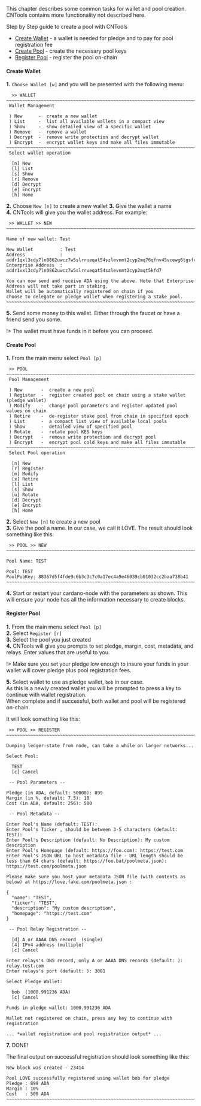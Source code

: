 This chapter describes some common tasks for wallet and pool creation.  
CNTools contains more functionality not described here. 

Step by Step guide to create a pool with CNTools

* [Create Wallet](#create-wallet) - a wallet is needed for pledge and to pay for pool registration fee
* [Create Pool](#create-pool) - create the necessary pool keys 
* [Register Pool](#create-pool) - register the pool on-chain


#### Create Wallet

**1.** `Choose Wallet [w]` and you will be presented with the following menu:
```
  >> WALLET
~~~~~~~~~~~~~~~~~~~~~~~~~~~~~~~~~~~~~~~~~~~~~~~~~~~~~~~~~~~~~~~~~~~~~~~~~~~~~~~~~~~~
 Wallet Management

 ) New      -  create a new wallet
 ) List     -  list all available wallets in a compact view
 ) Show     -  show detailed view of a specific wallet
 ) Remove   -  remove a wallet
 ) Decrypt  -  remove write protection and decrypt wallet
 ) Encrypt  -  encrypt wallet keys and make all files immutable
~~~~~~~~~~~~~~~~~~~~~~~~~~~~~~~~~~~~~~~~~~~~~~~~~~~~~~~~~~~~~~~~~~~~~~~~~~~~~~~~~~~~
 Select wallet operation

  [n] New
  [l] List
  [s] Show
  [r] Remove
  [d] Decrypt
  [e] Encrypt
  [h] Home
```
**2.** Choose `New [n]` to create a new wallet
**3.** Give the wallet a name  
**4.** CNTools will give you the wallet address.  For example:
```
 >> WALLET >> NEW
~~~~~~~~~~~~~~~~~~~~~~~~~~~~~~~~~~~~~~~~~~~~~~~~~~~~~~~~~~~~~~~~~~~~~~~~~~~~~~~~~~~~

Name of new wallet: Test

New Wallet          : Test
Address             : addr1qxl3cdy7ln0862uwcz7w5slrrueqat54szlevnmt2cyp2mq76qfnv45vcewg6tgsfccpltkmd3ukxhgql93mmncrahsqnkk3lq
Enterprise Address  : addr1vxl3cdy7ln0862uwcz7w5slrrueqat54szlevnmt2cyp2mqt5kfd7

You can now send and receive ADA using the above. Note that Enterprise Address will not take part in staking.
Wallet will be automatically registered on chain if you
choose to delegate or pledge wallet when registering a stake pool.
~~~~~~~~~~~~~~~~~~~~~~~~~~~~~~~~~~~~~~~~~~~~~~~~~~~~~~~~~~~~~~~~~~~~~~~~~~~~~~~
```
**5.**  Send some money to this wallet. Either through the faucet or have a friend send you some.

!> The wallet must have funds in it before you can proceed.  


#### Create Pool

**1.** From the main menu select `Pool [p]`
```
 >> POOL
~~~~~~~~~~~~~~~~~~~~~~~~~~~~~~~~~~~~~~~~~~~~~~~~~~~~~~~~~~~~~~~~~~~~~~~~~~~~~~~~~~~~
 Pool Management

 ) New       -  create a new pool
 ) Register  -  register created pool on chain using a stake wallet (pledge wallet)
 ) Modify    -  change pool parameters and register updated pool values on chain
 ) Retire    -  de-register stake pool from chain in specified epoch
 ) List      -  a compact list view of available local pools
 ) Show      -  detailed view of specified pool
 ) Rotate    -  rotate pool KES keys
 ) Decrypt   -  remove write protection and decrypt pool
 ) Encrypt   -  encrypt pool cold keys and make all files immutable
~~~~~~~~~~~~~~~~~~~~~~~~~~~~~~~~~~~~~~~~~~~~~~~~~~~~~~~~~~~~~~~~~~~~~~~~~~~~~~~~~~~~
 Select Pool operation

  [n] New
  [r] Register
  [m] Modify
  [x] Retire
  [l] List
  [s] Show
  [o] Rotate
  [d] Decrypt
  [e] Encrypt
  [h] Home
``` 
**2.**  Select `New [n]` to create a new pool  
**3.**  Give the pool a name. In our case, we call it LOVE.  The result should look something like this:
```
 >> POOL >> NEW
~~~~~~~~~~~~~~~~~~~~~~~~~~~~~~~~~~~~~~~~~~~~~~~~~~~~~~~~~~~~~~~~~~~~~~~~~~~~~~~~~~~~

Pool Name: TEST

Pool: TEST
PoolPubKey: 88367d5f4fde9c6b3c3c7c0a17ec4a9e46039cb01032cc2baa738b41
~~~~~~~~~~~~~~~~~~~~~~~~~~~~~~~~~~~~~~~~~~~~~~~~~~~~~~~~~~~~~~~~~~~~~~~~~~~~~~~~~~~~
```
**4.**  Start or restart your cardano-node with the parameters as shown.  This will ensure your node has all the information necessary to create blocks.  

#### Register Pool

**1.**  From the main menu select `Pool [p]`  
**2.**  Select `Register [r]`  
**3.**  Select the pool you just created  
**4.**  CNTools will give you prompts to set pledge, margin, cost, metadata, and relays. Enter values that are useful to you.  

!> Make sure you set your pledge low enough to insure your funds in your wallet will cover pledge plus pool registration fees.  

**5.**  Select wallet to use as pledge wallet, `bob` in our case.  
As this is a newly created wallet you will be prompted to press a key to continue with wallet registration.  
When complete and if successful, both wallet and pool will be registered on-chain.

It will look something like this:
```
 >> POOL >> REGISTER
~~~~~~~~~~~~~~~~~~~~~~~~~~~~~~~~~~~~~~~~~~~~~~~~~~~~~~~~~~~~~~~~~~~~~~~~~~~~~~~~~~~~

Dumping ledger-state from node, can take a while on larger networks...

Select Pool:

  TEST
  [c] Cancel

 -- Pool Parameters --

Pledge (in ADA, default: 50000): 899
Margin (in %, default: 7.5): 10
Cost (in ADA, default: 256): 500

 -- Pool Metadata --

Enter Pool's Name (default: TEST):
Enter Pool's Ticker , should be between 3-5 characters (default: TEST):
Enter Pool's Description (default: No Description): My custom description
Enter Pool's Homepage (default: https://foo.com): https://test.com
Enter Pool's JSON URL to host metadata file - URL length should be less than 64 chars (default: https://foo.bat/poolmeta.json): https://test.com/poolmeta.json

Please make sure you host your metadata JSON file (with contents as below) at https://love.fake.com/poolmeta.json :

{
  "name": "TEST",
  "ticker": "TEST",
  "description": "My custom description",
  "homepage": "https://test.com"
}

 -- Pool Relay Registration --

  [d] A or AAAA DNS record  (single)
  [4] IPv4 address (multiple)
  [c] Cancel

Enter relays's DNS record, only A or AAAA DNS records (default: ): relay.test.com
Enter relays's port (default: ): 3001

Select Pledge Wallet:

  bob  (1000.991236 ADA)
  [c] Cancel

Funds in pledge wallet: 1000.991236 ADA

Wallet not registered on chain, press any key to continue with registration

... *wallet registration and pool registration output* ... 
```
**7.**  DONE!  

The final output on successful registration should look something like this:
```
New block was created - 23414

Pool LOVE successfully registered using wallet bob for pledge
Pledge : 899 ADA
Margin : 10%
Cost   : 500 ADA
~~~~~~~~~~~~~~~~~~~~~~~~~~~~~~~~~~~~~~~~~~~~~~~~~~~~~~~~~~~~~~~~~~~~~~~~~~~~~~~
```










 

